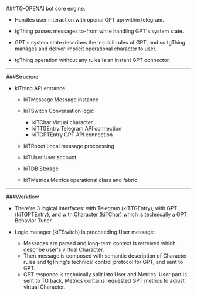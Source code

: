 ###TG-OPENAI bot core engine.


* Handles user interaction with openai GPT api within telegram.

* tgThing passes messages to-from while handling GPT's system state.
* GPT's system state describes the implicit rules of GPT, and so
  tgThing manages and deliver implicit operational character to user.

* tgThing operation without any rules is an instant GPT connector.


---
###Structure

- kiThing API entrance
  - kiTMessage  Message instance
  - kiTSwitch Conversation logic
    - kiTChar Virtual character
    - kiTTGEntry  Telegram API connection
    - kiTGPTEntry GPT API connection
  - kiTRobot  Local message proccessing

  - kiTUser User account
  - kiTDB Storage
  - kiTMetrics  Metrics operational class and fabric


---
###Workflow

* There're 3 logical interfaces: with Telegram (kiTTGEntry), with GPT (kiTGPTEntry),
  and with Character (kiTChar) which is technically a GPT Behavior Tuner.

* Logic manager (kiTSwitch) is procceeding User message:
  
  - Messages are parsed and long-term context is retreived which describe user's
    virtual Character.
  - Then message is composed with semantic description of Character rules
    and tgThing's technical control protocol for GPT, and sent to GPT.
  - GPT responce is technically split into User and Metrics. User part is sent
    to TG back, Metrics contains requested GPT metrics to adjust virtual Character.


